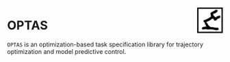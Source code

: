 <p align="center">
  <img src="doc/logo.png" width="60" align="right">
</p>

# OPTAS

`OPTAS` is an optimization-based task specification library for trajectory optimization and model predictive control. 